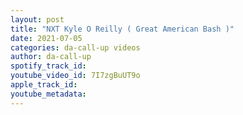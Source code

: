```yaml
---
layout: post
title: "NXT Kyle O Reilly ( Great American Bash )"
date: 2021-07-05
categories: da-call-up videos
author: da-call-up
spotify_track_id: 
youtube_video_id: 7I7zgBuUT9o
apple_track_id: 
youtube_metadata: 
---
```

